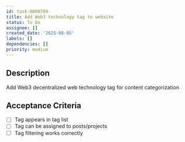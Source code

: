 ```yaml
---
id: task-0000709
title: Add Web3 technology tag to website
status: To Do
assignee: []
created_date: '2025-08-05'
labels: []
dependencies: []
priority: medium
---
```


## Description

Add Web3 decentralized web technology tag for content categorization

## Acceptance Criteria

- [ ] Tag appears in tag list
- [ ] Tag can be assigned to posts/projects
- [ ] Tag filtering works correctly
